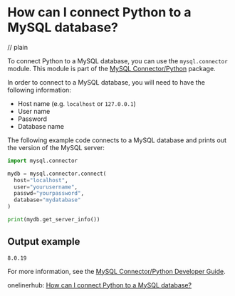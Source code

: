 # How can I connect Python to a MySQL database?
// plain

To connect Python to a MySQL database, you can use the `mysql.connector` module. This module is part of the [MySQL Connector/Python](https://dev.mysql.com/downloads/connector/python/) package.

In order to connect to a MySQL database, you will need to have the following information:
- Host name (e.g. `localhost` or `127.0.0.1`)
- User name
- Password
- Database name

The following example code connects to a MySQL database and prints out the version of the MySQL server:

```python
import mysql.connector

mydb = mysql.connector.connect(
  host="localhost",
  user="yourusername",
  passwd="yourpassword",
  database="mydatabase"
)

print(mydb.get_server_info())
```

## Output example

```
8.0.19
```

For more information, see the [MySQL Connector/Python Developer Guide](https://dev.mysql.com/doc/connector-python/en/).

onelinerhub: [How can I connect Python to a MySQL database?](https://onelinerhub.com/python-mysql/how-can-i-connect-python-to-a-mysql-database)